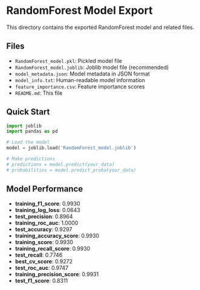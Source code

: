 # RandomForest Model Export

This directory contains the exported RandomForest model and related files.

## Files

- `RandomForest_model.pkl`: Pickled model file
- `RandomForest_model.joblib`: Joblib model file (recommended)
- `model_metadata.json`: Model metadata in JSON format
- `model_info.txt`: Human-readable model information
- `feature_importance.csv`: Feature importance scores
- `README.md`: This file

## Quick Start

```python
import joblib
import pandas as pd

# Load the model
model = joblib.load('RandomForest_model.joblib')

# Make predictions
# predictions = model.predict(your_data)
# probabilities = model.predict_proba(your_data)
```

## Model Performance

- **training_f1_score**: 0.9930
- **training_log_loss**: 0.0643
- **test_precision**: 0.8964
- **training_roc_auc**: 1.0000
- **test_accuracy**: 0.9297
- **training_accuracy_score**: 0.9930
- **training_score**: 0.9930
- **training_recall_score**: 0.9930
- **test_recall**: 0.7746
- **best_cv_score**: 0.9272
- **test_roc_auc**: 0.9747
- **training_precision_score**: 0.9931
- **test_f1_score**: 0.8311

